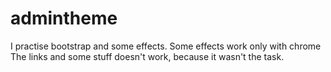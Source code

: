 # admintheme

I practise bootstrap and some effects. 
Some effects work only  with chrome The links and some stuff doesn't work, because it wasn't the task.
